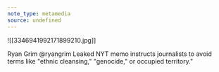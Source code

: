 ```yaml
---
note_type: metamedia
source: undefined
---
```

![[3346941992171899210.jpg]]

Ryan Grim @ryangrim Leaked NYT memo instructs journalists to avoid terms like "ethnic cleansing," "genocide," or occupied territory." 